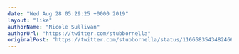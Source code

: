 ```yaml
---
date: "Wed Aug 28 05:29:25 +0000 2019"
layout: "like"
authorName: "Nicole Sullivan"
authorUrl: "https://twitter.com/stubbornella"
originalPost: "https://twitter.com/stubbornella/status/1166583543482466306"
---
```

